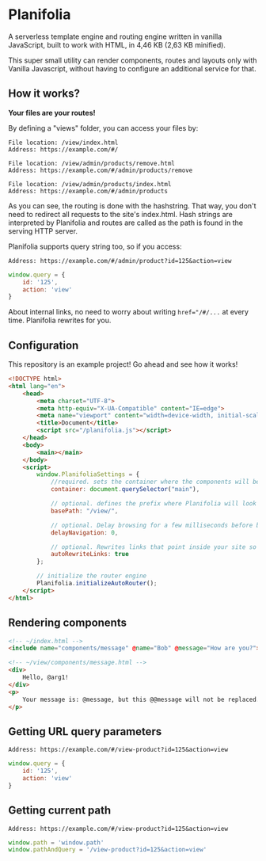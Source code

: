# Planifolia

A serverless template engine and routing engine written in vanilla JavaScript, built to work with HTML, in 4,46 KB (2,63 KB minified).

This super small utility can render components, routes and layouts only with Vanilla Javascript, without having to configure an additional service for that.

## How it works?

**Your files are your routes!**

By defining a "views" folder, you can access your files by:

```
File location: /view/index.html
Address: https://example.com/#/

File location: /view/admin/products/remove.html
Address: https://example.com/#/admin/products/remove

File location: /view/admin/products/index.html
Address: https://example.com/#/admin/products
```

As you can see, the routing is done with the hashstring. That way, you don't need to redirect all requests to the site's index.html. Hash strings are interpreted by Planifolia and routes are called as the path is found in the serving HTTP server.

Planifolia supports query string too, so if you access:

```
Address: https://example.com/#/admin/product?id=125&action=view
```

```js
window.query = {
    id: '125', 
    action: 'view'
}
```

About internal links, no need to worry about writing `href="/#/...` at every time. Planifolia rewrites for you.

## Configuration

This repository is an example project! Go ahead and see how it works!

```html
<!DOCTYPE html>
<html lang="en">
    <head>
        <meta charset="UTF-8">
        <meta http-equiv="X-UA-Compatible" content="IE=edge">
        <meta name="viewport" content="width=device-width, initial-scale=1.0">
        <title>Document</title>
        <script src="/planifolia.js"></script>
    </head>
    <body>
        <main></main>
    </body>
    <script>
        window.PlanifoliaSettings = {
            //required. sets the container where the components will be rendered.
            container: document.querySelector("main"),

            // optional. defines the prefix where Planifolia will look for components.
            basePath: "/view/",

            // optional. Delay browsing for a few milliseconds before browsing.
            delayNavigation: 0,

            // optional. Rewrites links that point inside your site so they don't get out of routing.
            autoRewriteLinks: true
        };

        // initialize the router engine
        Planifolia.initializeAutoRouter();
    </script>
</html>
```

## Rendering components

```html
<!-- ~/index.html -->
<include name="components/message" @name="Bob" @message="How are you?"></include>
```

```html
<!-- ~/view/components/message.html -->
<div>
    Hello, @arg1!
</div>
<p>
    Your message is: @message, but this @@message will not be replaced.
</p>
```

## Getting URL query parameters

```
Address: https://example.com/#/view-product?id=125&action=view
```

```js
window.query = {
    id: '125', 
    action: 'view'
}
```

## Getting current path

```
Address: https://example.com/#/view-product?id=125&action=view
```

```js
window.path = 'window.path'
window.pathAndQuery = '/view-product?id=125&action=view'
```